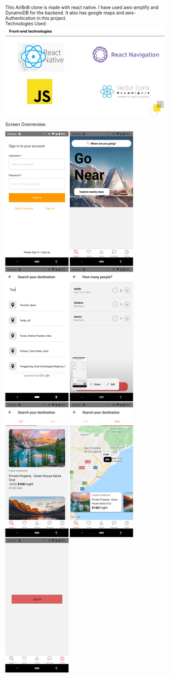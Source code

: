This AirBnB clone is made with react native. I have used aws-amplify and DynamoDB for the backend. It also has google maps and aws-Authentication in this project. <br />
Technologies Used: <br />
<img src="./techs.jpg" alt="Image1" width="1000"/>

Screen Overreview: <br />
<div>
<img src="./assets/ReadmeImages/1.png" alt="Image1" width="200"/>
<img src="./assets/ReadmeImages/2.png" alt="Image2" width="200"/>
<img src="./assets/ReadmeImages/3.png" alt="Image3" width="200"/>
<img src="./assets/ReadmeImages/4.png" alt="Image4" width="200"/>
<img src="./assets/ReadmeImages/5.png" alt="Image5" width="200"/>
<img src="./assets/ReadmeImages/6.png" alt="Image6" width="200"/>
<img src="./assets/ReadmeImages/7.png" alt="Image7" width="200"/>
</div>
